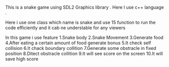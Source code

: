 This is a snake game using SDL2 Graphics library .
Here I use c++ language .

Here i use one class which name is snake and use 15 function to run the code efficiently and it 
cab ne understable for any viewers 

In this game i use feature 
1.Snake body 
2.Snake Movement 
3.Generate food
4.After eating a certain amount of food generate bonus
5.It check self collision 
6.It chack boundary collition 
7.Generate some obstracle in fixed position 
8.Ditect obstracle collition 
9.It will see score on the screen 
10.It will save high score 

